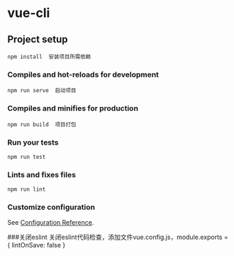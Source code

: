 # vue-cli

## Project setup
```
npm install  安装项目所需依赖
```

### Compiles and hot-reloads for development
```
npm run serve  启动项目
```

### Compiles and minifies for production
```
npm run build  项目打包
```

### Run your tests
```
npm run test
```

### Lints and fixes files
```
npm run lint
```

### Customize configuration
See [Configuration Reference](https://cli.vuejs.org/config/).

###关闭eslint
关闭eslint代码检查，添加文件vue.config.js，module.exports = {
  lintOnSave: false
}
